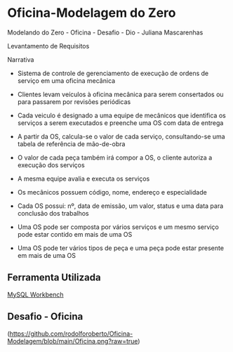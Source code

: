# Oficina-Modelagem do Zero

Modelando do Zero - Oficina - Desafio - Dio - Juliana Mascarenhas

Levantamento de Requisitos

Narrativa

- Sistema de controle de gerenciamento de execução de ordens de serviço em uma oficina mecânica 

- Clientes levam veículos à oficina mecânica para serem consertados ou para passarem por revisões periódicas

- Cada veiculo é designado a uma equipe de mecânicos que identifica os serviços a serem executados e preenche uma OS com data de entrega

- A partir da OS, calcula-se o valor de cada serviço, consultando-se uma tabela de referência de mão-de-obra

- O valor de cada peça também irá compor a OS, o cliente autoriza a execução dos serviços 

- A mesma equipe avalia e executa os serviços

- Os mecânicos possuem código, nome, endereço e especialidade

- Cada OS possui: nº, data de emissão, um valor, status e uma data para conclusão dos trabalhos

- Uma OS pode ser composta por vários serviços e um mesmo serviço pode estar contido em mais de uma OS

- Uma OS pode ter vários tipos de peça e uma peça pode estar presente em mais de uma OS

## Ferramenta Utilizada
[MySQL Workbench](https://www.mysql.com/products/workbench/)

## Desafio - Oficina
(https://github.com/rodolforoberto/Oficina-Modelagem/blob/main/Oficina.png?raw=true)

